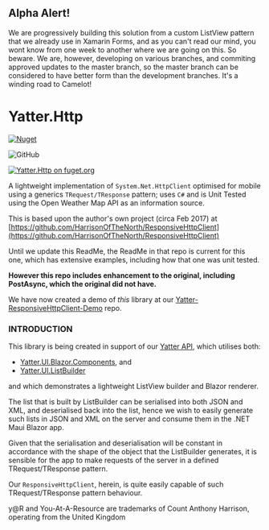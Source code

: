 ## Alpha Alert!

We are progressively building this solution from a custom ListView pattern that we already use in Xamarin Forms, and as you can't read our mind, you wont know from one week to another where we are going on this. So beware. We are, however, developing on various branches, and commiting approved updates to the master branch, so the master branch can be considered to have better form than the development branches. It's a winding road to Camelot!

# Yatter.Http

<a href="https://www.nuget.org/packages/Yatter.Http/" target="_blank" rel="noreferrer noopener"><img alt="Nuget" src="https://img.shields.io/nuget/v/Yatter.Http?color=blue&style=for-the-badge"></a>

![GitHub](https://img.shields.io/github/license/yatterofficial/Yatter.Http?style=for-the-badge)

[![Yatter.Http on fuget.org](https://www.fuget.org/packages/Yatter.Http/badge.svg)](https://www.fuget.org/packages/Yatter.Http)

A lightweight implementation of ```System.Net.HttpClient``` optimised for mobile using a generics ```TRequest/TResponse``` pattern; uses ```C#``` and is Unit Tested using the Open Weather Map API as an information source.

This is based upon the author's own project (circa Feb 2017) at [https://github.com/HarrisonOfTheNorth/ResponsiveHttpClient](https://github.com/HarrisonOfTheNorth/ResponsiveHttpClient)

Until we update this ReadMe, the ReadMe in that repo is current for this one, which has extensive examples, including how that one was unit tested.

**However this repo includes enhancement to the original, including PostAsync, which the original did not have.**

We have now created a demo of _this_ library at our [Yatter-ResponsiveHttpClient-Demo](https://github.com/HarrisonOfTheNorth/Yatter-ResponsiveHttpClient-Demo) repo.

### INTRODUCTION
This library is being created in support of our [Yatter API](https://github.com/HarrisonOfTheNorth/Yatter), which utilises both:

- [Yatter.UI.Blazor.Components](https://github.com/YatterOfficial/Yatter.UI.Blazor.Components), and
- [Yatter.UI.ListBuilder](https://github.com/YatterOfficial/Yatter.UI.ListBuilder)

and which demonstrates a lightweight ListView builder and Blazor renderer.

The list that is built by ListBuilder can be serialised into both JSON and XML, and deserialised back into the list, hence we wish to easily generate such lists in JSON and XML on the server and consume them in the .NET Maui Blazor app.

Given that the serialisation and deserialisation will be constant in accordance with the shape of the object that the ListBuilder generates, it is sensible for the app to make requests of the server in a defined TRequest/TResponse pattern.

Our ```ResponsiveHttpClient```, herein, is quite easily capable of such TRequest/TResponse pattern behaviour.

y@R and You-At-A-Resource are trademarks of Count Anthony Harrison, operating from the United Kingdom
